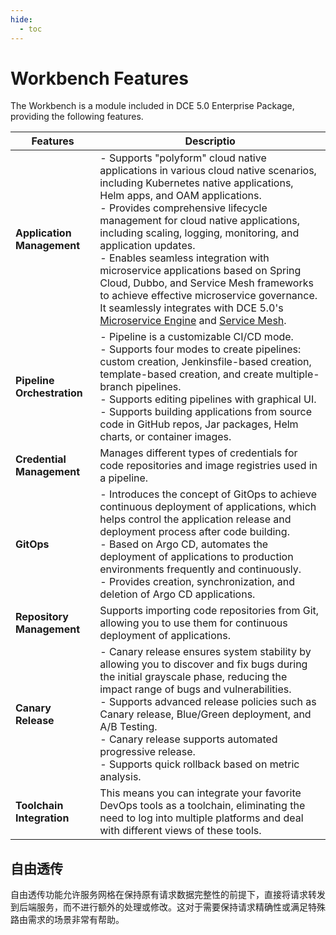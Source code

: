 ```yaml
---
hide:
  - toc
---
```


# Workbench Features

The Workbench is a module included in DCE 5.0 Enterprise Package, providing the following features.

| Features | Descriptio |
|----------|------------|
| **Application Management**  | - Supports "polyform" cloud native applications in various cloud native scenarios, including Kubernetes native applications, Helm apps, and OAM applications.<br>- Provides comprehensive lifecycle management for cloud native applications, including scaling, logging, monitoring, and application updates.<br>- Enables seamless integration with microservice applications based on Spring Cloud, Dubbo, and Service Mesh frameworks to achieve effective microservice governance. It seamlessly integrates with DCE 5.0's [Microservice Engine](../../skoala/intro/index.md) and [Service Mesh](../../mspider/intro/index.md). |
| **Pipeline Orchestration**  | - Pipeline is a customizable CI/CD mode.<br>- Supports four modes to create pipelines: custom creation, Jenkinsfile-based creation, template-based creation, and create multiple-branch pipelines.<br>- Supports editing pipelines with graphical UI.<br>- Supports building applications from source code in GitHub repos, Jar packages, Helm charts, or container images. |
| **Credential Management**   | Manages different types of credentials for code repositories and image registries used in a pipeline.                        |
| **GitOps**                  | - Introduces the concept of GitOps to achieve continuous deployment of applications, which helps control the application release and deployment process after code building.<br>- Based on Argo CD, automates the deployment of applications to production environments frequently and continuously.<br>- Provides creation, synchronization, and deletion of Argo CD applications. |
| **Repository Management**    | Supports importing code repositories from Git, allowing you to use them for continuous deployment of applications.            |
| **Canary Release**          | - Canary release ensures system stability by allowing you to discover and fix bugs during the initial grayscale phase, reducing the impact range of bugs and vulnerabilities.<br>- Supports advanced release policies such as Canary release, Blue/Green deployment, and A/B Testing.<br>- Canary release supports automated progressive release.<br>- Supports quick rollback based on metric analysis. |
| **Toolchain Integration**    | This means you can integrate your favorite DevOps tools as a toolchain, eliminating the need to log into multiple platforms and deal with different views of these tools. |
## 自由透传

自由透传功能允许服务网格在保持原有请求数据完整性的前提下，直接将请求转发到后端服务，而不进行额外的处理或修改。这对于需要保持请求精确性或满足特殊路由需求的场景非常有帮助。

